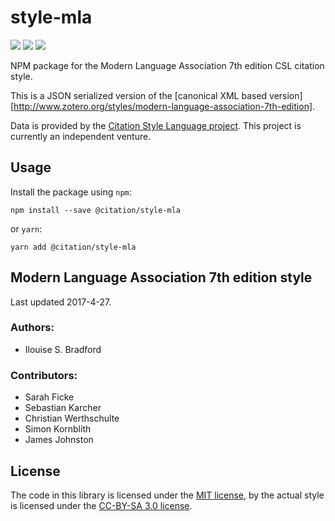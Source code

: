 # style-mla

[![](https://flat.badgen.net/npm/v/@citation/style-mla)](https://npmjs.org/package/@citation/style-mla)
[![](https://flat.badgen.net/badge/license/MIT/blue)][mit]
[![](https://flat.badgen.net/badge/license/CC-BY-SA/blue)][cc-by-sa-3.0]

NPM package for the Modern Language Association 7th edition CSL citation style.

This is a JSON serialized version of the [canonical XML based version][http://www.zotero.org/styles/modern-language-association-7th-edition].

Data is provided by the [Citation Style Language project](https://citationstyles.org).
This project is currently an independent venture.

## Usage
Install the package using `npm`:

```shell
npm install --save @citation/style-mla
```

or `yarn`:

```shell
yarn add @citation/style-mla
```

## Modern Language Association 7th edition style
Last updated 2017-4-27.

### Authors: 
- Ilouise S. Bradford

### Contributors: 
- Sarah Ficke
- Sebastian Karcher
- Christian Werthschulte
- Simon Kornblith
- James Johnston

## License
The code in this library is licensed under the [MIT license][mit], by the actual style is licensed under the [CC-BY-SA 3.0 license][cc-by-sa-3.0].

[mit]: https://opensource.org/licenses/MIT
[cc-by-sa-3.0]: https://creativecommons.org/licenses/by-sa/3.0/

